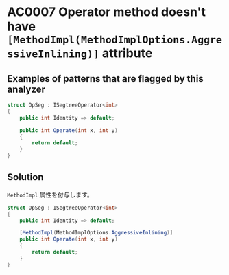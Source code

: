 # AC0007 Operator method  doesn't have `[MethodImpl(MethodImplOptions.AggressiveInlining)]` attribute

## Examples of patterns that are flagged by this analyzer

```cs
struct OpSeg : ISegtreeOperator<int>
{
    public int Identity => default;

    public int Operate(int x, int y)
    {
        return default;
    }
}
```

## Solution

`MethodImpl` 属性を付与します。

```cs
struct OpSeg : ISegtreeOperator<int>
{
    public int Identity => default;

    [MethodImpl(MethodImplOptions.AggressiveInlining)]
    public int Operate(int x, int y)
    {
        return default;
    }
}
```
